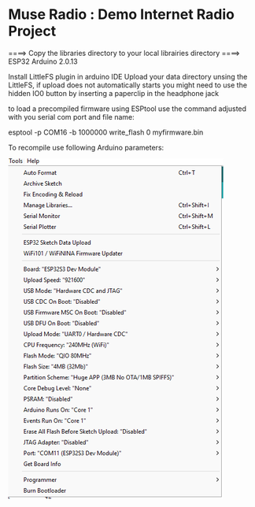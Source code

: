 # Muse Radio : Demo Internet Radio Project
====> Copy the libraries directory to your local librairies directory
====> ESP32 Arduino 2.0.13

Install LittleFS plugin in arduino IDE 
Upload your data directory unsing the LittleFS, if upload does not automatically starts you might need to use the hidden IO0 button by inserting a paperclip in the headphone jack

to load a precompiled firmware using ESPtool use the command adjusted with you serial com port and file name:

esptool -p COM16 -b 1000000 write_flash 0 myfirmware.bin

To recompile use following Arduino parameters:



![Arduino Compilation Parameters](Arduino%20compilation%20parameters.png)

